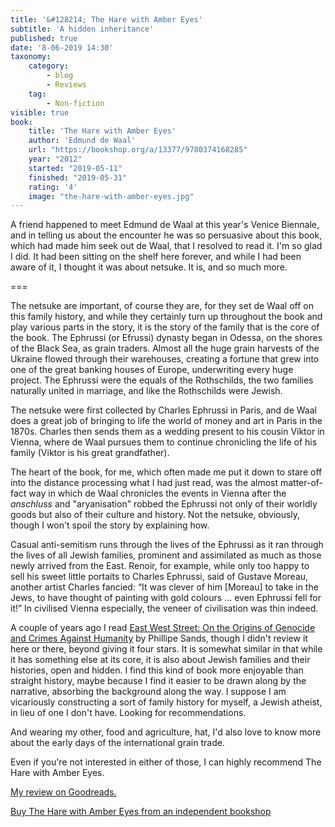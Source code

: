 ```yaml
---
title: '&#128214; The Hare with Amber Eyes'
subtitle: 'A hidden inheritance'
published: true
date: '8-06-2019 14:30'
taxonomy:
    category:
        - blog
        - Reviews
    tag:
        - Non-fiction
visible: true
book:
	title: 'The Hare with Amber Eyes'
	author: 'Edmund de Waal'
	url: "https://bookshop.org/a/13377/9780374168285"
	year: "2012"
	started: "2019-05-11"
	finished: "2019-05-31"
	rating: '4'
	image: "the-hare-with-amber-eyes.jpg"
---
```


A friend happened to meet Edmund de Waal at this year's Venice Biennale, and in telling us about the encounter he was so persuasive about this book, which had made him seek out de Waal, that I resolved to read it. I'm so glad I did. It had been sitting on the shelf here forever, and while I had been aware of it, I thought it was about netsuke. It is, and so much more.

===

The netsuke are important, of course they are, for they set de Waal off on this family history, and while they certainly turn up throughout the book and play various parts in the story, it is the story of the family that is the core of the book. The Ephrussi (or Efrussi) dynasty began in Odessa, on the shores of the Black Sea, as grain traders. Almost all the huge grain harvests of the Ukraine flowed through their warehouses, creating a fortune that grew into one of the great banking houses of Europe, underwriting every huge project. The Ephrussi were the equals of the Rothschilds, the two families naturally united in marriage, and like the Rothschilds were Jewish.

The netsuke were first collected by Charles Ephrussi in Paris, and de Waal does a great job of bringing to life the world of money and art in Paris in the 1870s. Charles then sends them as a wedding present to his cousin Viktor in Vienna, where de Waal pursues them to continue chronicling the life of his family (Viktor is his great grandfather). 

The heart of the book, for me, which often made me put it down to stare off into the distance processing what I had just read, was the almost matter-of-fact way in which de Waal chronicles the events in Vienna after the *anschluss* and "aryanisation" robbed the Ephrussi not only of their worldly goods but also of their culture and history. Not the netsuke, obviously, though I won't spoil the story by explaining how.

Casual anti-semitism runs through the lives of the Ephrussi as it ran through the lives of all Jewish families, prominent and assimilated as much as those newly arrived from the East. Renoir, for example, while only too happy to sell his sweet little portaits to Charles Ephrussi, said of Gustave Moreau, another artist Charles fancied: “It was clever of him [Moreau] to take in the Jews, to have thought of painting with gold colours … even Ephrussi fell for it!” In civilised Vienna especially, the veneer of civilisation was thin indeed.

A couple of years ago I read [East West Street: On the Origins of Genocide and Crimes Against Humanity](https://www.goodreads.com/book/show/30291809-east-west-street) by Phillipe Sands, though I didn't review it here or there, beyond giving it four stars. It is somewhat similar in that while it has something else at its core, it is also about Jewish families and their histories, open and hidden. I find this kind of book more enjoyable than straight history, maybe because I find it easier to be drawn along by the narrative, absorbing the background along the way. I suppose I am vicariously constructing a sort of family history for myself, a Jewish atheist, in lieu of one I don't have. Looking for recommendations.

And wearing my other, food and agriculture, hat, I'd also love to know more about the early days of the international grain trade.

Even if you're not interested in either of those, I can highly recommend The Hare with Amber Eyes.

<a href="https://www.goodreads.com/review/show/2817366009">My review on Goodreads.</a>

[Buy The Hare with Amber Eyes from an independent bookshop](https://bookshop.org/a/13377/9780374168285)

